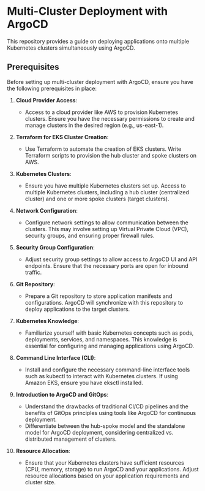 # Multi-Cluster Deployment with ArgoCD

This repository provides a guide on deploying applications onto multiple Kubernetes clusters simultaneously using ArgoCD.

## Prerequisites

Before setting up multi-cluster deployment with ArgoCD, ensure you have the following prerequisites in place:

1. **Cloud Provider Access**:
   - Access to a cloud provider like AWS to provision Kubernetes clusters. Ensure you have the necessary permissions to create and manage clusters in the desired region (e.g., us-east-1).

2. **Terraform for EKS Cluster Creation**:
   - Use Terraform to automate the creation of EKS clusters. Write Terraform scripts to provision the hub cluster and spoke clusters on AWS.

3. **Kubernetes Clusters**:
   - Ensure you have multiple Kubernetes clusters set up. Access to multiple Kubernetes clusters, including a hub cluster (centralized cluster) and one or more spoke clusters (target clusters).

4. **Network Configuration**:
   - Configure network settings to allow communication between the clusters. This may involve setting up Virtual Private Cloud (VPC), security groups, and ensuring proper firewall rules.

5. **Security Group Configuration**:
   - Adjust security group settings to allow access to ArgoCD UI and API endpoints. Ensure that the necessary ports are open for inbound traffic.

6. **Git Repository**:
   - Prepare a Git repository to store application manifests and configurations. ArgoCD will synchronize with this repository to deploy applications to the target clusters.

7. **Kubernetes Knowledge**:
   - Familiarize yourself with basic Kubernetes concepts such as pods, deployments, services, and namespaces. This knowledge is essential for configuring and managing applications using ArgoCD.

8. **Command Line Interface (CLI)**:
   - Install and configure the necessary command-line interface tools such as kubectl to interact with Kubernetes clusters. If using Amazon EKS, ensure you have eksctl installed.

9. **Introduction to ArgoCD and GitOps**:
   - Understand the drawbacks of traditional CI/CD pipelines and the benefits of GitOps principles using tools like ArgoCD for continuous deployment.
   - Differentiate between the hub-spoke model and the standalone model for ArgoCD deployment, considering centralized vs. distributed management of clusters.

10. **Resource Allocation**:
    - Ensure that your Kubernetes clusters have sufficient resources (CPU, memory, storage) to run ArgoCD and your applications. Adjust resource allocations based on your application requirements and cluster size.

